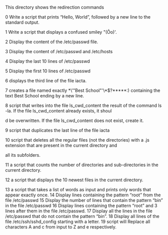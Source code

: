 This directory shows the redirection commands                                                                                           

0 Write a script that prints “Hello, World”, followed by a new line to the standard output.                                 

1 Write a script that displays a confused smiley "(Ôo)'.                                                                            

2 Display the content of the /etc/passwd file.                                                                                     

3 Display the content of /etc/passwd and /etc/hosts                                                                                

4 Display the last 10 lines of /etc/passwd                                                                                              

5 Display the first 10 lines of /etc/passwd                                                                                             

6 displays the third line of the file iacta.                                                                                           

7 creates a file named exactly \*\\'"Best School"\'\\*$\?\*\*\*\*\*:) containing the text Best School ending by a new line.           

8 script that writes into the file ls_cwd_content the result of the command ls -la. If the file ls_cwd_content already exists, it shoul

d be overwritten. If the file ls_cwd_content does not exist, create it.                                                                 

9 script that duplicates the last line of the file iacta                                                                              

10 script that deletes all the regular files (not the directories) with a .js extension that are present in the current directory and 

all its subfolders.                                                                                                                     

11 a script that counts the number of directories and sub-directories in the current directory.                                            

12 a script that displays the 10 newest files in the current directory.                                                                

13 a script that takes a list of words as input and prints only words that appear exactly once.
14 Display lines containing the pattern “root” from the file /etc/passwd
15 Display the number of lines that contain the pattern “bin” in the file /etc/passwd
16 Display lines containing the pattern “root” and 3 lines after them in the file /etc/passwd.
17 Display all the lines in the file /etc/passwd that do not contain the pattern “bin”.
18 Display all lines of the file /etc/ssh/sshd_config starting with a letter.
19 script will Replace all characters A and c from input to Z and e respectively.
